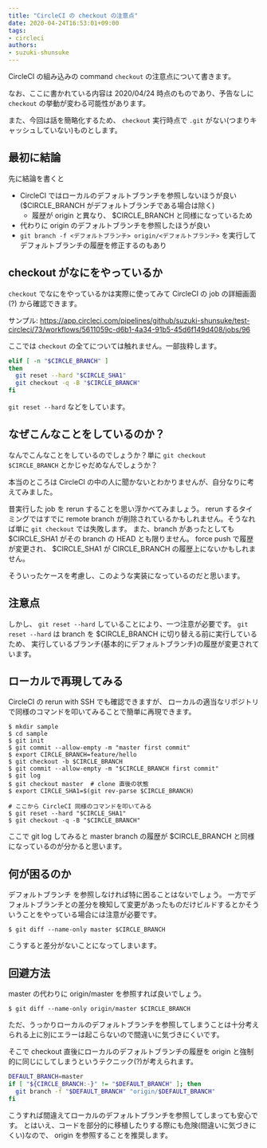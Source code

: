 ```yaml
---
title: "CircleCI の checkout の注意点"
date: 2020-04-24T16:53:01+09:00
tags:
- circleci
authors:
- suzuki-shunsuke
---
```


CircleCI の組み込みの command `checkout` の注意点について書きます。

なお、ここに書かれている内容は 2020/04/24 時点のものであり、予告なしに `checkout` の挙動が変わる可能性があります。

また、今回は話を簡略化するため、 `checkout` 実行時点で `.git` がない(つまりキャッシュしていない)ものとします。

## 最初に結論

先に結論を書くと

* CircleCI ではローカルのデフォルトブランチを参照しないほうが良い($CIRCLE_BRANCH がデフォルトブランチである場合は除く)
  * 履歴が origin と異なり、 $CIRCLE_BRANCH と同様になっているため
* 代わりに origin のデフォルトブランチを参照したほうが良い
* `git branch -f <デフォルトブランチ> origin/<デフォルトブランチ>` を実行してデフォルトブランチの履歴を修正するのもあり

## checkout がなにをやっているか

`checkout` でなにをやっているかは実際に使ってみて CircleCI の job の詳細画面(?) から確認できます。

サンプル: https://app.circleci.com/pipelines/github/suzuki-shunsuke/test-circleci/73/workflows/5611059c-d6b1-4a34-91b5-45d6f149d408/jobs/96

ここでは `checkout` の全てについては触れません。一部抜粋します。

```sh
elif [ -n "$CIRCLE_BRANCH" ]
then
  git reset --hard "$CIRCLE_SHA1"
  git checkout -q -B "$CIRCLE_BRANCH"
fi
```

`git reset --hard` などをしています。

## なぜこんなことをしているのか？

なんでこんなことをしているのでしょうか？単に `git checkout $CIRCLE_BRANCH` とかじゃだめなんでしょうか？

本当のところは CircleCI の中の人に聞かないとわかりませんが、自分なりに考えてみました。

昔実行した job を rerun することを思い浮かべてみましょう。
rerun するタイミングではすでに remote branch が削除されているかもしれません。そうなれば単に `git checkout` では失敗します。
また、branch があったとしても $CIRCLE_SHA1 がその branch の HEAD とも限りません。
force push で履歴が変更され、 $CIRCLE_SHA1 が CIRCLE_BRANCH の履歴上にないかもしれません。

そういったケースを考慮し、このような実装になっているのだと思います。

## 注意点

しかし、 `git reset --hard` していることにより、一つ注意が必要です。
`git reset --hard` は branch を $CIRCLE_BRANCH に切り替える前に実行しているため、
実行しているブランチ(基本的にデフォルトブランチ)の履歴が変更されています。

## ローカルで再現してみる

CircleCI の rerun with SSH でも確認できますが、
ローカルの適当なリポジトリで同様のコマンドを叩いてみることで簡単に再現できます。

```
$ mkdir sample
$ cd sample
$ git init
$ git commit --allow-empty -m "master first commit"
$ export CIRCLE_BRANCH=feature/hello
$ git checkout -b $CIRCLE_BRANCH
$ git commit --allow-empty -m "$CIRCLE_BRANCH first commit"
$ git log
$ git checkout master  # clone 直後の状態
$ export CIRCLE_SHA1=$(git rev-parse $CIRCLE_BRANCH)

# ここから CircleCI 同様のコマンドを叩いてみる
$ git reset --hard "$CIRCLE_SHA1"
$ git checkout -q -B "$CIRCLE_BRANCH"
```

ここで git log してみると master branch の履歴が $CIRCLE_BRANCH と同様になっているのが分かると思います。

## 何が困るのか

デフォルトブランチ を参照しなければ特に困ることはないでしょう。
一方でデフォルトブランチとの差分を検知して変更があったものだけビルドするとかそういうことをやっている場合には注意が必要です。

```
$ git diff --name-only master $CIRCLE_BRANCH
```

こうすると差分がないことになってしまいます。

## 回避方法

master の代わりに origin/master を参照すれば良いでしょう。

```
$ git diff --name-only origin/master $CIRCLE_BRANCH
```

ただ、うっかりローカルのデフォルトブランチを参照してしまうことは十分考えられる上に別にエラーは起こらないので間違いに気づきにくいです。

そこで checkout 直後にローカルのデフォルトブランチの履歴を origin と強制的に同じにしてしまうというテクニック(?)が考えられます。

```sh
DEFAULT_BRANCH=master
if [ "${CIRCLE_BRANCH:-}" != "$DEFAULT_BRANCH" ]; then
  git branch -f "$DEFAULT_BRANCH" "origin/$DEFAULT_BRANCH"
fi
```

こうすれば間違えてローカルのデフォルトブランチを参照してしまっても安心です。
とはいえ、コードを部分的に移植したりする際にも危険(間違いに気づきにくい)なので、 origin を参照することを推奨します。
